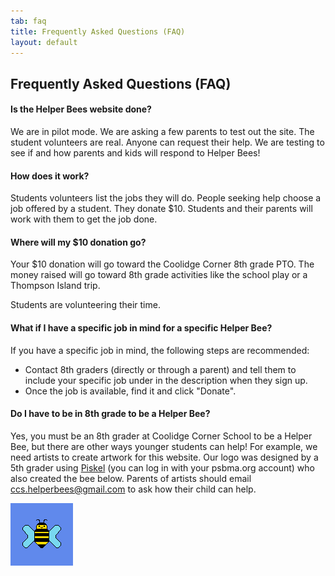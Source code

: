 ```yaml
---
tab: faq
title: Frequently Asked Questions (FAQ)
layout: default
---
```


## Frequently Asked Questions (FAQ)

#### Is the Helper Bees website done?  

We are in pilot mode.  We are asking a few parents to test out the site. The student volunteers are real. Anyone can request their help. We are testing to see if and how parents and kids will respond to Helper Bees!

#### How does it work?

Students volunteers list the jobs they will do. People seeking help choose a job offered by a student. They donate $10. Students and their parents will work with them to get the job done.

#### Where will my $10 donation go?

Your $10 donation will go toward the Coolidge Corner 8th grade PTO. The money raised will go toward 8th grade activities like the school play or a Thompson Island trip.

Students are volunteering their time.

#### What if I have a specific job in mind for a specific Helper Bee?

If you have a specific job in mind, the following steps are recommended:

- Contact 8th graders (directly or through a parent) and tell them to include your specific job under in the description when they sign up.
- Once the job is available, find it and click "Donate".

#### Do I have to be in 8th grade to be a Helper Bee?

Yes, you must be an 8th grader at Coolidge Corner School to be a
Helper Bee, but there are other ways younger students can help! For
example, we need artists to create artwork for this website. Our logo
was designed by a 5th grader using [Piskel][] (you can log in with
your psbma.org account) who also created the bee below. Parents of
artists should email
[ccs.helperbees@gmail.com](mailto:ccs.helperbees@gmail.com)
to ask how their child can help.

<img src="assets/images/helperbee2.gif" style="width: 100px"/>

[Piskel]: https://www.piskelapp.com/user/5267417628934144/public
